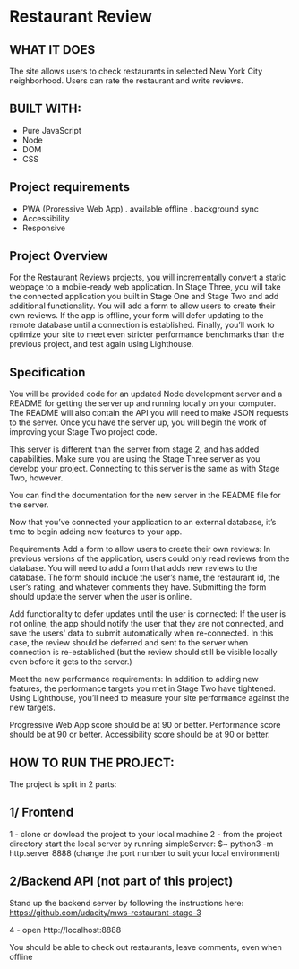 # Restaurant Review


## WHAT IT DOES

The site allows users to check restaurants in selected New York City neighborhood.
Users can rate the restaurant and write reviews.

BUILT WITH:
-----------
- Pure JavaScript
- Node
- DOM
- CSS

## Project requirements

- PWA (Proressive Web App)
  . available offline
  . background sync
- Accessibility
- Responsive

## Project Overview

For the Restaurant Reviews projects, you will incrementally convert a static webpage to a mobile-ready web application. In Stage Three, you will take the connected application you built in Stage One and Stage Two and add additional functionality. You will add a form to allow users to create their own reviews. If the app is offline, your form will defer updating to the remote database until a connection is established. Finally, you’ll work to optimize your site to meet even stricter performance benchmarks than the previous project, and test again using Lighthouse.

## Specification

You will be provided code for an updated Node development server and a README for getting the server up and running locally on your computer. The README will also contain the API you will need to make JSON requests to the server. Once you have the server up, you will begin the work of improving your Stage Two project code.

This server is different than the server from stage 2, and has added capabilities. Make sure you are using the Stage Three server as you develop your project. Connecting to this server is the same as with Stage Two, however.

You can find the documentation for the new server in the README file for the server.

Now that you’ve connected your application to an external database, it’s time to begin adding new features to your app.

Requirements
Add a form to allow users to create their own reviews: In previous versions of the application, users could only read reviews from the database. You will need to add a form that adds new reviews to the database. The form should include the user’s name, the restaurant id, the user’s rating, and whatever comments they have. Submitting the form should update the server when the user is online.

Add functionality to defer updates until the user is connected: If the user is not online, the app should notify the user that they are not connected, and save the users' data to submit automatically when re-connected. In this case, the review should be deferred and sent to the server when connection is re-established (but the review should still be visible locally even before it gets to the server.)

Meet the new performance requirements: In addition to adding new features, the performance targets you met in Stage Two have tightened. Using Lighthouse, you’ll need to measure your site performance against the new targets.

Progressive Web App score should be at 90 or better.
Performance score should be at 90 or better.
Accessibility score should be at 90 or better.

## HOW TO RUN THE PROJECT:

The project is split in 2 parts:

1/ Frontend
-----------
1 - clone or dowload the project to your local machine
2 - from the project directory start the local server by running simpleServer:
  $~ python3 -m http.server 8888
(change the port number to suit your local environment)

2/Backend API (not part of this project)
---------
Stand up the backend server by following the instructions here:
https://github.com/udacity/mws-restaurant-stage-3

4 - open http://localhost:8888

You should be able to check out restaurants, leave comments, even when offline